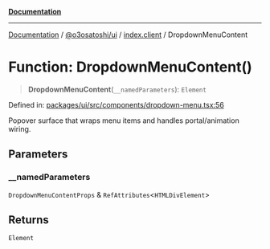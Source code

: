 [**Documentation**](../../../../README.md)

***

[Documentation](../../../../README.md) / [@o3osatoshi/ui](../../README.md) / [index.client](../README.md) / DropdownMenuContent

# Function: DropdownMenuContent()

> **DropdownMenuContent**(`__namedParameters`): `Element`

Defined in: [packages/ui/src/components/dropdown-menu.tsx:56](https://github.com/o3osatoshi/experiment/blob/54ab00df974a3e9f8283fbcd8c611ed1e0274132/packages/ui/src/components/dropdown-menu.tsx#L56)

Popover surface that wraps menu items and handles portal/animation wiring.

## Parameters

### \_\_namedParameters

`DropdownMenuContentProps` & `RefAttributes`\<`HTMLDivElement`\>

## Returns

`Element`
